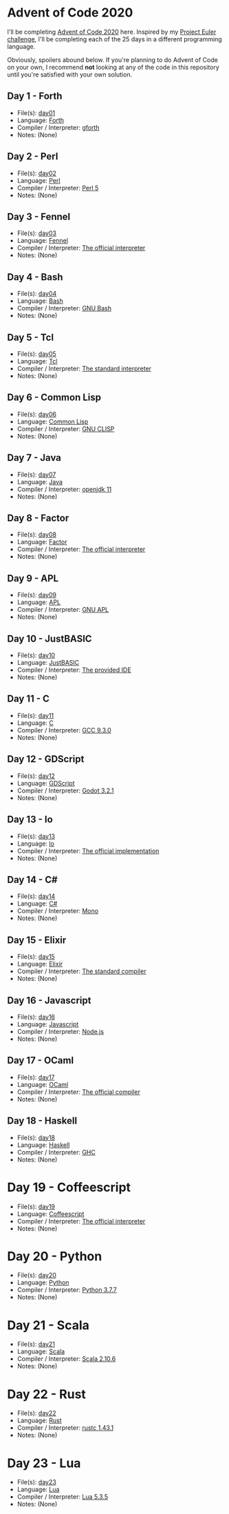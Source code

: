 
# Advent of Code 2020

I'll be completing [Advent of Code
2020](https://adventofcode.com/2020/) here. Inspired by my [Project
Euler challenge](https://github.com/Mercerenies/eulers-melting-pot/),
I'll be completing each of the 25 days in a different programming
language.

Obviously, spoilers abound below. If you're planning to do Advent of
Code on your own, I recommend **not** looking at any of the code in
this repository until you're satisfied with your own solution.

## Day 1 - Forth

* File(s): [day01](day01)
* Language: [Forth](https://en.wikipedia.org/wiki/Forth_(programming_language))
* Compiler / Interpreter: [gforth](https://gforth.org/)
* Notes: (None)

## Day 2 - Perl

* File(s): [day02](day02)
* Language: [Perl](https://www.perl.org/)
* Compiler / Interpreter: [Perl 5](https://www.perl.org/get.html)
* Notes: (None)

## Day 3 - Fennel

* File(s): [day03](day03)
* Language: [Fennel](https://fennel-lang.org/)
* Compiler / Interpreter: [The official interpreter](https://fennel-lang.org/setup#downloading-fennel)
* Notes: (None)

## Day 4 - Bash

* File(s): [day04](day04)
* Language: [Bash](https://en.wikipedia.org/wiki/Bash_%28Unix_shell%29)
* Compiler / Interpreter: [GNU Bash](https://www.gnu.org/software/bash/)
* Notes: (None)

## Day 5 - Tcl

* File(s): [day05](day05)
* Language: [Tcl](http://wiki.tcl.tk/299)
* Compiler / Interpreter: [The standard interpreter](http://tcl.tk/)
* Notes: (None)

## Day 6 - Common Lisp

* File(s): [day06](day06)
* Language: [Common Lisp](https://en.wikipedia.org/wiki/Common_Lisp)
* Compiler / Interpreter: [GNU CLISP](https://www.gnu.org/software/clisp/)
* Notes: (None)

## Day 7 - Java

* File(s): [day07](day07)
* Language: [Java](https://en.wikipedia.org/wiki/Java_%28programming_language%29)
* Compiler / Interpreter: [openjdk 11](https://openjdk.java.net/)
* Notes: (None)

## Day 8 - Factor

* File(s): [day08](day08)
* Language: [Factor](http://factorcode.org/)
* Compiler / Interpreter: [The official interpreter](http://factorcode.org/#downloads)
* Notes: (None)

## Day 9 - APL

* File(s): [day09](day09)
* Language: [APL](https://en.wikipedia.org/wiki/APL_(programming_language))
* Compiler / Interpreter: [GNU APL](https://www.gnu.org/software/apl/)
* Notes: (None)

## Day 10 - JustBASIC

* File(s): [day10](day10)
* Language: [JustBASIC](http://justbasic.com/)
* Compiler / Interpreter: [The provided IDE](http://justbasic.com/download.html)
* Notes: (None)

## Day 11 - C

* File(s): [day11](day11)
* Language: [C](https://en.wikipedia.org/wiki/C_%28programming_language%29)
* Compiler / Interpreter: [GCC 9.3.0](https://gcc.gnu.org/)
* Notes: (None)

## Day 12 - GDScript

* File(s): [day12](day12)
* Language: [GDScript](https://docs.godotengine.org/en/stable/getting_started/scripting/gdscript/gdscript_basics.html)
* Compiler / Interpreter: [Godot 3.2.1](https://godotengine.org/)
* Notes: (None)

## Day 13 - Io

* File(s): [day13](day13)
* Language: [Io](http://iolanguage.org/)
* Compiler / Interpreter: [The official implementation](http://iolanguage.org/binaries.html)
* Notes: (None)

## Day 14 - C\#

* File(s): [day14](day14)
* Language: [C#](https://en.wikipedia.org/wiki/C_Sharp_%28programming_language%29)
* Compiler / Interpreter: [Mono](https://www.mono-project.com/)
* Notes: (None)

## Day 15 - Elixir

* File(s): [day15](day15)
* Language: [Elixir](http://elixir-lang.org/)
* Compiler / Interpreter: [The standard compiler](http://elixir-lang.org/install.html)
* Notes: (None)

## Day 16 - Javascript

* File(s): [day16](day16)
* Language: [Javascript](https://developer.mozilla.org/en-US/docs/Web/JavaScript)
* Compiler / Interpreter: [Node.js](https://nodejs.org/en/download/)
* Notes: (None)

## Day 17 - OCaml

* File(s): [day17](day17)
* Language: [OCaml](http://www.ocaml.org/)
* Compiler / Interpreter: [The official compiler](https://ocaml.org/learn/tutorials/up_and_running.html)
* Notes: (None)

## Day 18 - Haskell

* File(s): [day18](day18)
* Language: [Haskell](https://www.haskell.org/)
* Compiler / Interpreter: [GHC](https://www.haskell.org/platform/)
* Notes: (None)

# Day 19 - Coffeescript

* File(s): [day19](day19)
* Language: [Coffeescript](http://coffeescript.org/)
* Compiler / Interpreter: [The official interpreter](http://coffeescript.org/#installation)
* Notes: (None)

# Day 20 - Python

* File(s): [day20](day20)
* Language: [Python](https://www.python.org/)
* Compiler / Interpreter: [Python 3.7.7](https://www.python.org/downloads/release/python-377/)
* Notes: (None)

# Day 21 - Scala

* File(s): [day21](day21)
* Language: [Scala](https://www.scala-lang.org/)
* Compiler / Interpreter: [Scala 2.10.6](https://www.scala-lang.org/download/)
* Notes: (None)

# Day 22 - Rust

* File(s): [day22](day22)
* Language: [Rust](https://www.rust-lang.org/)
* Compiler / Interpreter: [rustc 1.43.1](https://www.rust-lang.org/en-US/install.html)
* Notes: (None)

# Day 23 - Lua

* File(s): [day23](day23)
* Language: [Lua](https://www.lua.org/)
* Compiler / Interpreter: [Lua 5.3.5](https://www.lua.org/download.html)
* Notes: (None)
